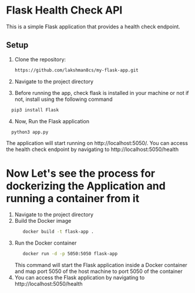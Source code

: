 # Flask Health Check API

This is a simple Flask application that provides a health check endpoint.

## Setup

1. Clone the repository:

   ```bash
   https://github.com/lakshman8cs/my-flask-app.git
   ```
2. Navigate to the project directory
3. Before running the app, check flask is installed in your machine or not if not, install using the following command
```bash
  pip3 install Flask
```
4. Now, Run the Flask application
```bash
  python3 app.py
```
The application will start running on http://localhost:5050/. You can access the health check endpoint by navigating to http://localhost:5050/health

# Now Let's see the process for dockerizing the Application and running a container from it

1. Navigate to the project directory
2. Build the Docker image
   ```bash
      docker build -t flask-app .
   ```
3. Run the Docker container
   ```bash
      docker run -d -p 5050:5050 flask-app
   ```
   This command will start the Flask application inside a Docker container and map port 5050 of the host machine to port 5050 of the container
4. You can access the Flask application by navigating to http://localhost:5050/health
